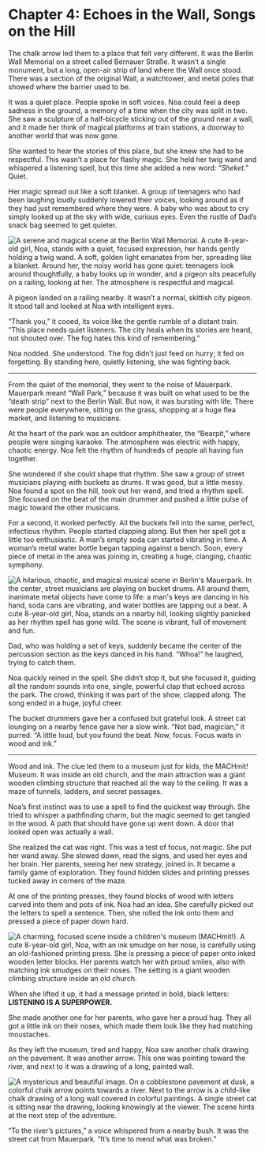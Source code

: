 # Chapter 4: Echoes in the Wall, Songs on the Hill

The chalk arrow led them to a place that felt very different. It was the Berlin Wall Memorial on a street called Bernauer Straße. It wasn’t a single monument, but a long, open-air strip of land where the Wall once stood. There was a section of the original Wall, a watchtower, and metal poles that showed where the barrier used to be.

It was a quiet place. People spoke in soft voices. Noa could feel a deep sadness in the ground, a memory of a time when the city was split in two. She saw a sculpture of a half-bicycle sticking out of the ground near a wall, and it made her think of magical platforms at train stations, a doorway to another world that was now gone.

She wanted to hear the stories of this place, but she knew she had to be respectful. This wasn’t a place for flashy magic. She held her twig wand and whispered a listening spell, but this time she added a new word: “*Sheket*.” Quiet.

Her magic spread out like a soft blanket. A group of teenagers who had been laughing loudly suddenly lowered their voices, looking around as if they had just remembered where they were. A baby who was about to cry simply looked up at the sky with wide, curious eyes. Even the rustle of Dad’s snack bag seemed to get quieter.

![A serene and magical scene at the Berlin Wall Memorial. A cute 8-year-old girl, Noa, stands with a quiet, focused expression, her hands gently holding a twig wand. A soft, golden light emanates from her, spreading like a blanket. Around her, the noisy world has gone quiet: teenagers look around thoughtfully, a baby looks up in wonder, and a pigeon sits peacefully on a railing, looking at her. The atmosphere is respectful and magical.](../../images/ch4_01.png)

A pigeon landed on a railing nearby. It wasn’t a normal, skittish city pigeon. It stood tall and looked at Noa with intelligent eyes.

“Thank you,” it cooed, its voice like the gentle rumble of a distant train. “This place needs quiet listeners. The city heals when its stories are heard, not shouted over. The fog hates this kind of remembering.”

Noa nodded. She understood. The fog didn’t just feed on hurry; it fed on forgetting. By standing here, quietly listening, she was fighting back.

***

From the quiet of the memorial, they went to the noise of Mauerpark. Mauerpark meant “Wall Park,” because it was built on what used to be the “death strip” next to the Berlin Wall. But now, it was bursting with life. There were people everywhere, sitting on the grass, shopping at a huge flea market, and listening to musicians.

At the heart of the park was an outdoor amphitheater, the “Bearpit,” where people were singing karaoke. The atmosphere was electric with happy, chaotic energy. Noa felt the rhythm of hundreds of people all having fun together.

She wondered if she could shape that rhythm. She saw a group of street musicians playing with buckets as drums. It was good, but a little messy. Noa found a spot on the hill, took out her wand, and tried a rhythm spell. She focused on the beat of the main drummer and pushed a little pulse of magic toward the other musicians.

For a second, it worked perfectly. All the buckets fell into the same, perfect, infectious rhythm. People started clapping along. But then her spell got a little too enthusiastic. A man’s empty soda can started vibrating in time. A woman’s metal water bottle began tapping against a bench. Soon, every piece of metal in the area was joining in, creating a huge, clanging, chaotic symphony.

![A hilarious, chaotic, and magical musical scene in Berlin's Mauerpark. In the center, street musicians are playing on bucket drums. All around them, inanimate metal objects have come to life: a man's keys are dancing in his hand, soda cans are vibrating, and water bottles are tapping out a beat. A cute 8-year-old girl, Noa, stands on a nearby hill, looking slightly panicked as her rhythm spell has gone wild. The scene is vibrant, full of movement and fun.](../../images/ch4_02.png)

Dad, who was holding a set of keys, suddenly became the center of the percussion section as the keys danced in his hand. “Whoa!” he laughed, trying to catch them.

Noa quickly reined in the spell. She didn’t stop it, but she focused it, guiding all the random sounds into one, single, powerful clap that echoed across the park. The crowd, thinking it was part of the show, clapped along. The song ended in a huge, joyful cheer.

The bucket drummers gave her a confused but grateful look. A street cat lounging on a nearby fence gave her a slow wink. “Not bad, magician,” it purred. “A little loud, but you found the beat. Now, focus. Focus waits in wood and ink.”

***

Wood and ink. The clue led them to a museum just for kids, the MACHmit! Museum. It was inside an old church, and the main attraction was a giant wooden climbing structure that reached all the way to the ceiling. It was a maze of tunnels, ladders, and secret passages.

Noa’s first instinct was to use a spell to find the quickest way through. She tried to whisper a pathfinding charm, but the magic seemed to get tangled in the wood. A path that should have gone up went down. A door that looked open was actually a wall.

She realized the cat was right. This was a test of focus, not magic. She put her wand away. She slowed down, read the signs, and used her eyes and her brain. Her parents, seeing her new strategy, joined in. It became a family game of exploration. They found hidden slides and printing presses tucked away in corners of the maze.

At one of the printing presses, they found blocks of wood with letters carved into them and pots of ink. Noa had an idea. She carefully picked out the letters to spell a sentence. Then, she rolled the ink onto them and pressed a piece of paper down hard.

![A charming, focused scene inside a children's museum (MACHmit!). A cute 8-year-old girl, Noa, with an ink smudge on her nose, is carefully using an old-fashioned printing press. She is pressing a piece of paper onto inked wooden letter blocks. Her parents watch her with proud smiles, also with matching ink smudges on their noses. The setting is a giant wooden climbing structure inside an old church.](../../images/ch4_03.png)

When she lifted it up, it had a message printed in bold, black letters: **LISTENING IS A SUPERPOWER.**

She made another one for her parents, who gave her a proud hug. They all got a little ink on their noses, which made them look like they had matching moustaches.

As they left the museum, tired and happy, Noa saw another chalk drawing on the pavement. It was another arrow. This one was pointing toward the river, and next to it was a drawing of a long, painted wall.

![A mysterious and beautiful image. On a cobblestone pavement at dusk, a colorful chalk arrow points towards a river. Next to the arrow is a child-like chalk drawing of a long wall covered in colorful paintings. A single street cat is sitting near the drawing, looking knowingly at the viewer. The scene hints at the next step of the adventure.](../../images/ch4_04.png)

“To the river’s pictures,” a voice whispered from a nearby bush. It was the street cat from Mauerpark. “It’s time to mend what was broken.”